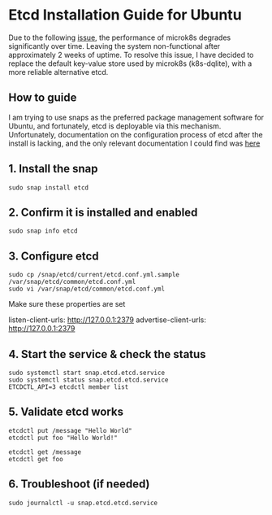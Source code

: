 # Etcd Installation Guide for Ubuntu

Due to the following [issue](https://github.com/canonical/microk8s/issues/3227), the performance of microk8s degrades 
significantly over time. Leaving the system non-functional after approximately 2 weeks of uptime. To resolve this issue,
I have decided to replace the default key-value store used by microk8s (k8s-dqlite), with a more reliable alternative etcd.

## How to guide

I am trying to use snaps as the preferred package management software for Ubuntu, and fortunately, etcd is deployable 
via this mechanism. Unfortunately, documentation on the configuration process of etcd after the install is lacking, and 
the only relevant documentation I could find was [here](https://github.com/adamelliotfields/notes/blob/master/containers/2018-02-04-setting-up-an-etcd-cluster-with-ubuntu-snappy.md)

## 1. Install the snap

`sudo snap install etcd`

## 2. Confirm it is installed and enabled

`sudo snap info etcd`

## 3. Configure etcd

   ```
   sudo cp /snap/etcd/current/etcd.conf.yml.sample /var/snap/etcd/common/etcd.conf.yml
   sudo vi /var/snap/etcd/common/etcd.conf.yml
   ```

   Make sure these properties are set

   listen-client-urls: http://127.0.0.1:2379
   advertise-client-urls: http://127.0.0.1:2379

## 4. Start the service & check the status

  ```
  sudo systemctl start snap.etcd.etcd.service
  sudo systemctl status snap.etcd.etcd.service
  ETCDCTL_API=3 etcdctl member list
  ```

## 5. Validate etcd works

  ```
  etcdctl put /message "Hello World"
  etcdctl put foo "Hello World!"

  etcdctl get /message
  etcdctl get foo
  ```

## 6. Troubleshoot (if needed)

`sudo journalctl -u snap.etcd.etcd.service`